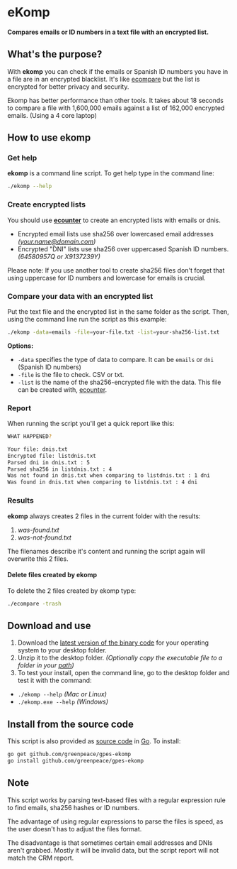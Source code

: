 # eKomp

**Compares emails or ID numbers in a text file with an encrypted list.**

## What's the purpose?

With **ekomp** you can check if the emails or Spanish ID numbers you have in a file are in an encrypted blacklist. It's like [ecompare](https://github.com/greenpeace/gpes-ecompare) but the list is encrypted for better privacy and security.

Ekomp has better performance than other tools. It takes about 18 seconds to compare a file with 1,600,000 emails against a list of 162,000 encrypted emails. (Using a 4 core laptop)

## How to use ekomp

### Get help

**ekomp** is a command line script. To get help type in the command line:

```bash
./ekomp --help
```

### Create encrypted lists

You should use **[ecounter](https://github.com/greenpeace/gpes-ecounter)** to create an encrypted lists with emails or dnis. 

* Encrypted email lists use sha256 over lowercased email addresses *(your.name@domain.com)*
* Encrypted "DNI" lists use sha256 over uppercased Spanish ID numbers. *(64580957Q or X9137239Y)*

Please note: If you use another tool to create sha256 files don't forget that using uppercase for ID numbers and lowercase for emails is crucial.

### Compare your data with an encrypted list

Put the text file and the encrypted list in the same folder as the script. Then, using the command line run the script as this example:

```bash
./ekomp -data=emails -file=your-file.txt -list=your-sha256-list.txt
```

**Options:**

* `-data` specifies the type of data to compare. It can be `emails` or `dni` (Spanish ID numbers)
* `-file` is the file to check. CSV or txt.
* `-list` is the name of the sha256-encrypted file with the data. This file can be created with, [ecounter](https://github.com/greenpeace/gpes-ecounter).

### Report

When running the script you'll get a quick report like this:

```bash
WHAT HAPPENED?

Your file: dnis.txt
Encrypted file: listdnis.txt
Parsed dni in dnis.txt : 5
Parsed sha256 in listdnis.txt : 4
Was not found in dnis.txt when comparing to listdnis.txt : 1 dni
Was found in dnis.txt when comparing to listdnis.txt : 4 dni
```

### Results

**ekomp** always creates 2 files in the current folder with the results:

1. *was-found.txt*
1. *was-not-found.txt*

The filenames describe it's content and running the script again will overwrite this 2 files.

#### Delete files created by ekomp

To delete the 2 files created by ekomp type:

```bash
./ecompare -trash
```

## Download and use

1. Download the [latest version of the binary code](https://github.com/greenpeace/gpes-ekomp/releases/) for your operating system to your desktop folder.
1. Unzip it to the desktop folder. *(Optionally copy the executable file to a folder in your [path](https://goo.gl/oLzTGw))*
1. To test your install, open the command line, go to the desktop folder and test it with the command:

* `./ekomp --help` *(Mac or Linux)*
* `./ekomp.exe --help` *(Windows)*

## Install from the source code

This script is also provided as [source code](https://github.com/greenpeace/gpes-ecompare/) in [Go](https://golang.org/dl/). To install:

```bash
go get github.com/greenpeace/gpes-ekomp
go install github.com/greenpeace/gpes-ekomp
```


## Note

This script works by parsing text-based files with a regular expression rule to find emails, sha256 hashes or ID numbers. 

The advantage of using regular expressions to parse the files is speed, as the user doesn't has to adjust the files format. 

The disadvantage is that sometimes certain email addresses and DNIs aren't grabbed. Mostly it will be invalid data, but the script report will not match the CRM report.
